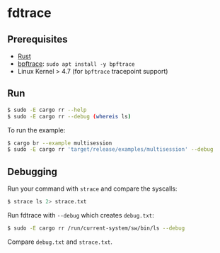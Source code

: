 # fdtrace

## Prerequisites

- [Rust](https://www.rust-lang.org/tools/install)
- [bpftrace](https://bpftrace.org/): `sudo apt install -y bpftrace`
- Linux Kernel > 4.7 (for `bpftrace` tracepoint support)

## Run

```bash
$ sudo -E cargo rr --help
$ sudo -E cargo rr --debug (whereis ls)
```

To run the example:
```bash
$ cargo br --example multisession
$ sudo -E cargo rr 'target/release/examples/multisession' --debug
```

## Debugging

Run your command with `strace` and compare the syscalls:
```bash
$ strace ls 2> strace.txt
```

Run fdtrace with `--debug` which creates `debug.txt`:
```bash
$ sudo -E cargo rr /run/current-system/sw/bin/ls --debug
```

Compare `debug.txt` and `strace.txt`.
